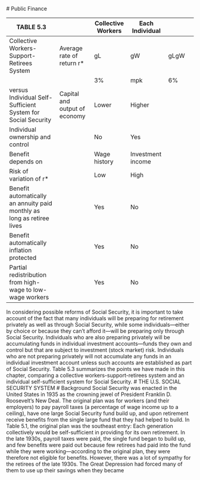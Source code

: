 \# Public Finance

| TABLE 5.3                                                              |                               | Collective Workers | Each Individual   |      |   |
| ---------------------------------------------------------------------- | ----------------------------- | ------------------ | ----------------- | ---- | - |
| Collective Workers-Support-Retirees System                             | Average rate of return r\*    | gL                 | gW                | gLgW |   |
|                                                                        |                               | 3%                 | mpk               | 6%   |   |
| versus Individual Self-Sufficient System for Social Security           | Capital and output of economy | Lower              | Higher            |      |   |
| Individual ownership and control                                       |                               | No                 | Yes               |      |   |
| Benefit depends on                                                     |                               | Wage history       | Investment income |      |   |
| Risk of variation of r\*                                               |                               | Low                | High              |      |   |
| Benefit automatically an annuity paid monthly as long as retiree lives |                               | Yes                | No                |      |   |
| Benefit automatically inflation protected                              |                               | Yes                | No                |      |   |
| Partial redistribution from high-wage to low-wage workers              |                               | Yes                | No                |      |   |

In considering possible reforms of Social Security, it is important to take account of the fact that many individuals will be preparing for retirement privately as well as through Social Security, while some individuals—either by choice or because they can’t afford it—will be preparing only through Social Security. Individuals who are also preparing privately will be accumulating funds in individual investment accounts—funds they own and control but that are subject to investment (stock market) risk. Individuals who are not preparing privately will not accumulate any funds in an individual investment account unless such accounts are established as part of Social Security. Table 5.3 summarizes the points we have made in this chapter, comparing a collective workers-support-retirees system and an individual self-sufficient system for Social Security. # THE U.S. SOCIAL SECURITY SYSTEM # Background Social Security was enacted in the United States in 1935 as the crowning jewel of President Franklin D. Roosevelt’s New Deal. The original plan was for workers (and their employers) to pay payroll taxes (a percentage of wage income up to a ceiling), have one large Social Security fund build up, and upon retirement receive benefits from the single large fund that they had helped to build. In Table 5.1, the original plan was the southeast entry: Each generation collectively would be self-sufficient in providing for its own retirement. In the late 1930s, payroll taxes were paid, the single fund began to build up, and few benefits were paid out because few retirees had paid into the fund while they were working—according to the original plan, they were therefore not eligible for benefits. However, there was a lot of sympathy for the retirees of the late 1930s. The Great Depression had forced many of them to use up their savings when they became